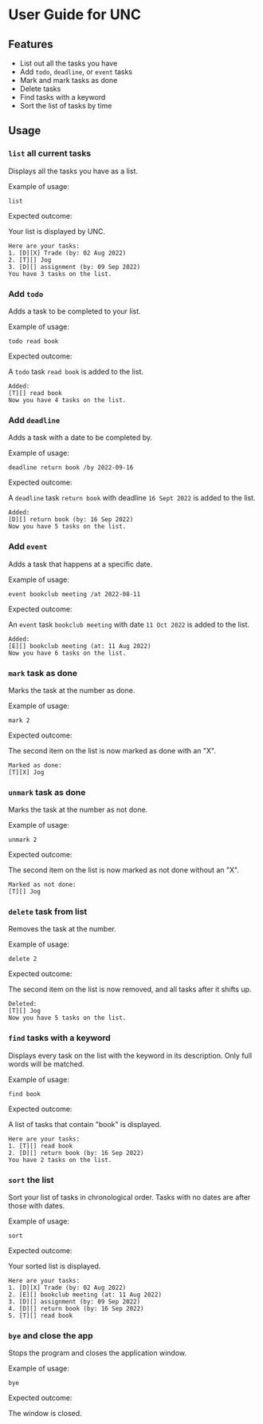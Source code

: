 # User Guide for UNC

## Features 

- List out all the tasks you have
- Add `todo`, `deadline`, or `event` tasks
- Mark and mark tasks as done
- Delete tasks
- Find tasks with a keyword
- Sort the list of tasks by time

## Usage

### `list` all current tasks

Displays all the tasks you have as a list.

Example of usage: 

`list`

Expected outcome:

Your list is displayed by UNC.

```
Here are your tasks:
1. [D][X] Trade (by: 02 Aug 2022)
2. [T][] Jog
3. [D][] assignment (by: 09 Sep 2022)
You have 3 tasks on the list.
```


### Add `todo`

Adds a task to be completed to your list.

Example of usage: 

`todo read book`

Expected outcome: 

A `todo` task `read book` is added to the list.

```
Added:
[T][] read book
Now you have 4 tasks on the list.
```


### Add `deadline`

Adds a task with a date to be completed by.

Example of usage: 

`deadline return book /by 2022-09-16`

Expected outcome:

A `deadline` task `return book` with deadline `16 Sept 2022` is added to the list.


```
Added:
[D][] return book (by: 16 Sep 2022)
Now you have 5 tasks on the list.
```

### Add `event`

Adds a task that happens at a specific date.

Example of usage: 

`event bookclub meeting /at 2022-08-11`

Expected outcome:

An `event` task `bookclub meeting` with date `11 Oct 2022` is added to the list.

```
Added:
[E][] bookclub meeting (at: 11 Aug 2022)
Now you have 6 tasks on the list.
```


### `mark` task as done

Marks the task at the number as done.

Example of usage: 

`mark 2`

Expected outcome:

The second item on the list is now marked as done with an "X".

```
Marked as done:
[T][X] Jog
```


### `unmark` task as done

Marks the task at the number as not done. 

Example of usage: 

`unmark 2`

Expected outcome:

The second item on the list is now marked as not done without an "X".

```
Marked as not done:
[T][] Jog
```


### `delete` task from list

Removes the task at the number.

Example of usage: 

`delete 2`

Expected outcome:

The second item on the list is now removed, and all tasks after it shifts up.

```
Deleted:
[T][] Jog
Now you have 5 tasks on the list.
```

### `find` tasks with a keyword

Displays every task on the list with the keyword in its description.
Only full words will be matched.

Example of usage: 

`find book`

Expected outcome:

A list of tasks that contain "book" is displayed.

```
Here are your tasks:
1. [T][] read book
2. [D][] return book (by: 16 Sep 2022)
You have 2 tasks on the list.
```

### `sort` the list

Sort your list of tasks in chronological order. Tasks with no dates are after those with dates.

Example of usage: 

`sort`

Expected outcome:

Your sorted list is displayed.

```
Here are your tasks:
1. [D][X] Trade (by: 02 Aug 2022)
2. [E][] bookclub meeting (at: 11 Aug 2022)
3. [D][] assignment (by: 09 Sep 2022)
4. [D][] return book (by: 16 Sep 2022)
5. [T][] read book
```

### `bye` and close the app

Stops the program and closes the application window.

Example of usage:

`bye`

Expected outcome:

The window is closed.
